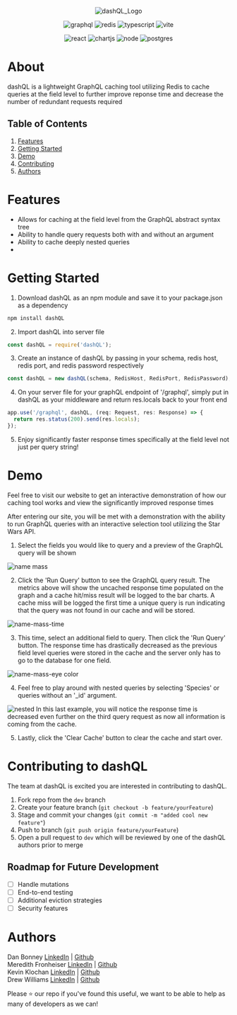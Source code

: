 <div align="center">
  
![dashQL_Logo](https://github.com/oslabs-beta/dashQL/assets/129707410/711f1cc0-6076-4a83-8c27-c70e22a665a9)


![graphql](https://img.shields.io/badge/GraphQl-E10098?style=for-the-badge&logo=graphql&logoColor=white)
![redis](https://img.shields.io/badge/redis-%23DD0031.svg?&style=for-the-badge&logo=redis&logoColor=white)
![typescript](https://img.shields.io/badge/TypeScript-007ACC?style=for-the-badge&logo=typescript&logoColor=white)
![vite](https://img.shields.io/badge/Vite-B73BFE?style=for-the-badge&logo=vite&logoColor=FFD62E)


![react](https://img.shields.io/badge/React-20232A?style=for-the-badge&logo=react&logoColor=61DAFB)
![chartjs](https://img.shields.io/badge/Chart%20js-FF6384?style=for-the-badge&logo=chartdotjs&logoColor=white)
![node](https://img.shields.io/badge/Node%20js-339933?style=for-the-badge&logo=nodedotjs&logoColor=white)
![postgres](https://img.shields.io/badge/PostgreSQL-316192?style=for-the-badge&logo=postgresql&logoColor=white)

</div>







# About

dashQL is a lightweight GraphQL caching tool utilizing Redis to cache queries at the field level to further improve reponse time and decrease the number of redundant requests required 

## Table of Contents
1. [Features](https://github.com/oslabs-beta/dashQL/edit/main/README.md#features)  
2. [Getting Started](https://github.com/oslabs-beta/dashQL/edit/main/README.md#getting-started)  
3. [Demo](https://github.com/oslabs-beta/dashQL/edit/main/README.md#demo)  
4. [Contributing](https://github.com/oslabs-beta/dashQL/edit/main/README.md#contributing-to-dashql)  
5. [Authors](https://github.com/oslabs-beta/dashQL/edit/main/README.md#authors)

# Features
* Allows for caching at the field level from the GraphQL abstract syntax tree
* Ability to handle query requests both with and without an argument
* Ability to cache deeply nested queries
* 
  

# Getting Started
1. Download dashQL as an npm module and save it to your package.json as a dependency 
```Javascript
npm install dashQL
```
2. Import dashQL into server file
```Javascript
const dashQL = require('dashQL');
```
3. Create an instance of dashQL by passing in your schema, redis host, redis port, and redis password respectively

```Javascript
const dashQL = new dashQL(schema, RedisHost, RedisPort, RedisPassword);
```

4. On your server file for your graphQL endpoint of '/graphql', simply put in dashQL as your middleware and return res.locals back to your front end

```Javascript
app.use('/graphql', dashQL, (req: Request, res: Response) => {
  return res.status(200).send(res.locals);
});
```

5. Enjoy significantly faster response times specifically at the field level not just per query string!

 

# Demo
Feel free to visit our website to get an interactive demonstration of how our caching tool works and view the significantly improved response times

After entering our site, you will be met with a demonstration with the ability to run GraphQL queries with an interactive selection tool utilizing the Star Wars API.

1. Select the fields you would like to query and a preview of the GraphQL query will be shown

![name mass](https://github.com/oslabs-beta/dashQL/assets/129707410/0ec087f5-788f-4fc3-8c71-91043b2299ef)

2. Click the 'Run Query' button to see the GraphQL query result. The metrics above will show the uncached response time populated on the graph and a cache hit/miss result will be logged to the bar charts. A cache miss will be logged the first time a unique query is run indicating that the query was not found in our cache and will be stored.

![name-mass-time](https://github.com/oslabs-beta/dashQL/assets/129707410/41d99ef2-2a4c-475a-ac4f-1d85b4eaa0eb)


3. This time, select an additional field to query. Then click the 'Run Query' button. The response time has drastically decreased as the previous field level queries were stored in the cache and the server only has to go to the database for one field.

![name-mass-eye color](https://github.com/oslabs-beta/dashQL/assets/129707410/da64d56d-ecde-4d2b-81b3-13181ca7c1b7)

4. Feel free to play around with nested queries by selecting 'Species' or queries without an '_id' argument.

![nested](https://github.com/oslabs-beta/dashQL/assets/129707410/5fbbf576-308a-4d01-afc1-3bcf99af4177)
In this last example, you will notice the response time is decreased even further on the third query request as now all information is coming from the cache. 

5. Lastly, click the 'Clear Cache' button to clear the cache and start over. 



# Contributing to dashQL
The team at dashQL is excited you are interested in contributing to dashQL. 
1. Fork repo from the `dev` branch
2. Create your feature branch (`git checkout -b feature/yourFeature`)
3. Stage and commit your changes (`git commit -m "added cool new feature"`)
4. Push to branch (`git push origin feature/yourFeature`)
5. Open a pull request to `dev` which will be reviewed by one of the dashQL authors prior to merge

## Roadmap for Future Development
- [ ] Handle mutations
- [ ] End-to-end testing
- [ ] Additional eviction strategies
- [ ] Security features

# Authors
Dan Bonney [LinkedIn](https://www.linkedin.com/in/dan-bonney/) | [Github](https://github.com/D-Bonney)  
Meredith Fronheiser  [LinkedIn](https://www.linkedin.com/in/meredith-fronheiser/) | [Github](https://github.com/mfronheiser)  
Kevin Klochan  [LinkedIn](https://www.linkedin.com/in/kevin-klochan-7a0ba7218/) | [Github](https://github.com/kevinklochan)  
Drew Williams  [LinkedIn](https://www.linkedin.com/in/andrew-vaughan-williams/) | [Github](https://github.com/avwilliams1995)



Please ⭐ our repo if you've found this useful, we want to be able to help as many of developers as we can!
